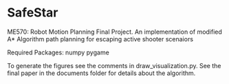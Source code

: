 # SafeStar
 ME570: Robot Motion Planning Final Project. An implementation of modified A* Algorithm path planning for escaping active shooter scenaiors

Required Packages:
numpy
pygame

To generate the figures see the comments in draw_visualization.py. See the final paper in the documents folder for details about the algorithm.
